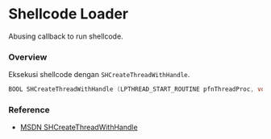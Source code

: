 # Shellcode Loader

Abusing callback to run shellcode.

### Overview

Eksekusi shellcode dengan `SHCreateThreadWithHandle`.

```c++
BOOL SHCreateThreadWithHandle (LPTHREAD_START_ROUTINE pfnThreadProc, void * pData, SHCT_FLAGS flags, LPTHREAD_START_ROUTINE pfnCallback, HANDLE * pHandle);
```

### Reference 

- [MSDN SHCreateThreadWithHandle](https://docs.microsoft.com/en-us/windows/win32/api/shlwapi/nf-shlwapi-shcreatethreadwithhandle)